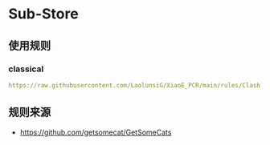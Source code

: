 # Sub-Store

## 使用规则
### classical
```yaml
https://raw.githubusercontent.com/LaolunsiG/XiaoE_PCR/main/rules/Clash.Meta/Sub-Store/Sub-Store-Classical.yaml
```

## 规则来源
- https://github.com/getsomecat/GetSomeCats
